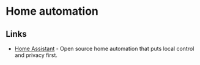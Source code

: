 # Home automation

## Links

- [Home Assistant](https://github.com/home-assistant/home-assistant) - Open source home automation that puts local control and privacy first.
